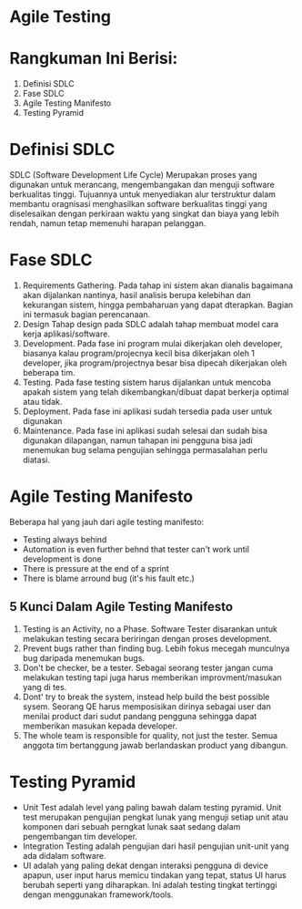 # **Agile Testing**
# Rangkuman Ini Berisi:
1. Definisi SDLC
2. Fase SDLC
3. Agile Testing Manifesto
4. Testing Pyramid
# Definisi SDLC
SDLC (Software Development Life Cycle) Merupakan proses yang digunakan untuk merancang, mengembangakan dan menguji software berkualitas tinggi. Tujuannya untuk menyediakan alur terstruktur dalam membantu oragnisasi menghasilkan software berkualitas tinggi yang diselesaikan dengan perkiraan waktu yang singkat dan biaya yang lebih rendah, namun tetap memenuhi harapan pelanggan.
# Fase SDLC
1. Requirements Gathering. Pada tahap ini sistem akan dianalis bagaimana akan dijalankan nantinya, hasil analisis berupa kelebihan dan kekurangan sistem, hingga pembaharuan yang dapat dterapkan. Bagian ini termasuk bagian perencanaan.
2. Design
Tahap design pada SDLC adalah tahap membuat model cara kerja aplikasi/software.
3. Development. Pada fase ini program mulai dikerjakan oleh developer, biasanya kalau program/projecnya kecil bisa dikerjakan oleh 1 developer, jika program/projectnya besar bisa dipecah dikerjakan oleh beberapa tim.
4. Testing. Pada fase testing sistem harus dijalankan untuk mencoba apakah sistem yang telah dikembangkan/dibuat dapat berkerja optimal atau tidak.
5. Deployment. Pada fase ini aplikasi sudah tersedia pada user untuk digunakan
6. Maintenance. Pada fase ini aplikasi sudah selesai dan sudah bisa digunakan dilapangan, namun tahapan ini pengguna bisa jadi menemukan bug selama pengujian sehingga permasalahan perlu diatasi.
# Agile Testing Manifesto
Beberapa hal yang jauh dari agile testing manifesto:
* Testing always behind
* Automation is even further behnd that
tester can't work until development is done
* There is pressure at the end of a sprint
* There is blame arround bug (it's his fault etc.)
## 5 Kunci Dalam Agile Testing Manifesto
1. Testing is an Activity, no a Phase. Software Tester disarankan untuk melakukan testing secara beriringan dengan proses development.
2. Prevent bugs rather than finding bug. Lebih fokus mecegah munculnya bug daripada menemukan bugs.
3. Don't be checker, be a tester. Sebagai seorang tester jangan cuma melakukan testing tapi juga harus memberikan improvment/masukan yang di tes.
4. Dont' try to break the system, instead help build the best possible sysem. Seorang QE harus memposisikan dirinya sebagai user dan menilai product dari sudut pandang pengguna sehingga dapat memberikan masukan kepada developer.
5. The whole team is responsible for quality, not just the tester. Semua anggota tim bertanggung jawab berlandaskan product yang dibangun.
# Testing Pyramid
* Unit Test adalah level yang paling bawah dalam testing pyramid. Unit test merupakan pengujian pengkat lunak yang menguji setiap unit atau komponen dari sebuah perngkat lunak saat sedang dalam pengembangan tim developer.
* Integration Testing adalah pengujian dari hasil pengujian unit-unit yang ada didalam software.
* UI adalah yang paling dekat dengan interaksi pengguna di device apapun, user input harus memicu tindakan yang tepat, status UI harus berubah seperti yang diharapkan. Ini adalah testing tingkat tertinggi dengan menggunakan framework/tools.